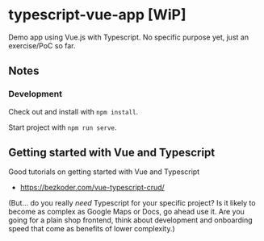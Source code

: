 # typescript-vue-app [WiP]
Demo app using Vue.js with Typescript. No specific purpose yet, just an exercise/PoC so far.

## Notes 
### Development
Check out and install with ```npm install```.

Start project with ```npm run serve```.


## Getting started with Vue and Typescript
Good tutorials on getting started with Vue and Typescript
- https://bezkoder.com/vue-typescript-crud/

(But... do you really _need_ Typescript for your specific project? Is it likely to become as complex as Google Maps or Docs, go ahead use it. Are you going for a plain shop frontend, think about development and onboarding speed that come as benefits of lower complexity.)
